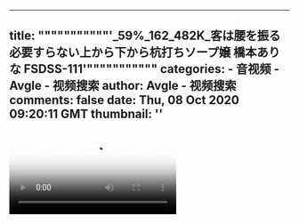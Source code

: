 
---
title: """""""""""'_59%_162_482K_客は腰を振る必要すらない上から下から杭打ちソープ嬢 橋本ありな FSDSS-111'"""""""""""
categories: 
    - 音视频
    - Avgle - 视频搜索
author: Avgle - 视频搜索
comments: false
date: Thu, 08 Oct 2020 09:20:11 GMT
thumbnail: ''
---

<div>   
<video controls loop poster="https://static-clst.avgle.com/videos/tmb13/441293/1.jpg" src="https://static-clst.avgle.com/videos/tmb13/441293/preview.mp4"></video>  
</div>
            
